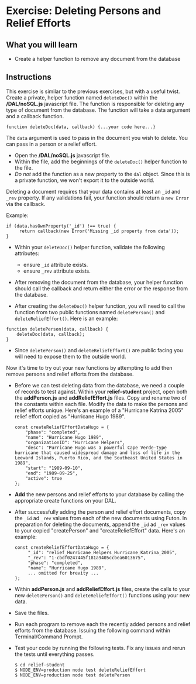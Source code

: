 # Exercise: Deleting Persons and Relief Efforts

## What you will learn

- Create a helper function to remove any document from the database

## Instructions

This exercise is similar to the previous exercises, but with a useful twist.  Create a private, helper function named `deleteDoc()` within the **/DAL/noSQL.js** javascript file.  The function is responsible for deleting any type of document from the database. The function will take a data argument and a callback function.

```
function deleteDoc(data, callback) {...your code here...}
```

The `data` argument is used to pass in the document you wish to delete.   You can pass in a person or a relief effort.

- Open the **/DAL/noSQL.js** javascript file.
- Within the file, add the beginnings of the `deleteDoc()` helper function to the file.
- _Do not_ add the function as a new property to the `dal` object.  Since this is a private function, we won't export it to the outside world.

Deleting a document requires that your data contains at least an `_id` and `_rev` property.  If any validations fail, your function should return a `new Error` via the callback.

Example:

```
if (data.hasOwnProperty('_id') !== true) {
     return callback(new Error('Missing _id property from data'));
}
```
- Within your `deleteDoc()` helper function, validate the following attributes:
   - ensure `_id` attribute exists.
   - ensure `_rev` attribute exists.

- After removing the document from the database, your helper function should call the callback and return either the error or the response from the database.

- After creating the `deleteDoc()` helper function, you will need to call the function from two public functions named `deletePerson()` and `deleteReliefEffort()`.  Here is an example:

```
function deletePerson(data, callback) {
    deleteDoc(data, callback);
}
```
- Since `deletePerson()` and `deleteReliefEffort()` are public facing you will need to expose them to the outside world.

Now it's time to try out your new functions by attempting to add then remove persons and relief efforts from the database.  

- Before we can test deleting data from the database, we need a couple of records to test against. Within your **relief-student** project, open both the **addPerson.js** and **addReliefEffort.js** files.  Copy and rename two of the constants within each file.  Modify the data to make the persons and relief efforts unique.  Here's an example of a "Hurricane Katrina 2005" relief effort copied as "Hurricane Hugo 1989".

   ```
   const createReliefEffortDataHugo = {
       "phase": "completed",
       "name": "Hurricane Hugo 1989",
       "organizationID": "Hurricane Helpers",
       "desc": "Purricane Hugo was a powerful Cape Verde-type hurricane that caused widespread damage and loss of life in the Leeward Islands, Puerto Rico, and the Southeast United States in 1989",
       "start": "1989-09-10",
       "end": "1989-09-25",
       "active": true
   };
   ```

- **Add** the new persons and relief efforts to your database by calling the appropriate create functions on your DAL.
- After successfully adding the person and relief effort documents, copy the `_id` ad `_rev` values from each of the new documents using Futon.  In preparation for deleting the documents, append the `_id` ad `_rev` values to your copied "createPerson" and "createReliefEffort" data.  Here's an example:

   ```
   const createReliefEffortDataHugo = {
        "_id": "relief_Hurricane_Helpers_Hurricane_Katrina_2005",
        "_rev": "1-cbdf0247445f181a9405ccbea6013675",
        "phase": "completed",
        "name": "Hurricane Hugo 1989",
        ... omitted for brevity ...
   };
   ```

- Within **addPerson.js** and **addReliefEffort.js** files, create the calls to your new `deletePerson()` and `deleteReliefEffort()` functions using your new data.
- Save the files.
- Run each program to remove each the recently added persons and relief efforts from the database.  Issuing the following command within Terminal/Command Prompt.
- Test your code by running the following tests.  Fix any issues and rerun the tests until everything passes.  

   ```
   $ cd relief-student
   $ NODE_ENV=production node test deleteReliefEffort
   $ NODE_ENV=production node test deletePerson
   ```

